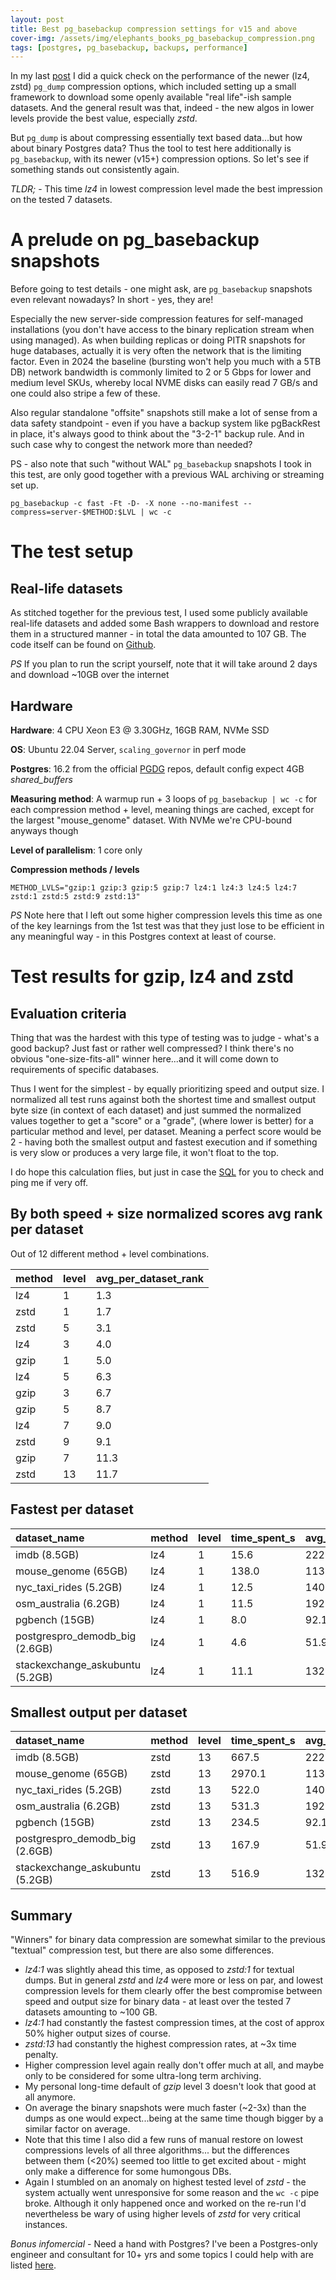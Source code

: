```yaml
---
layout: post
title: Best pg_basebackup compression settings for v15 and above
cover-img: /assets/img/elephants_books_pg_basebackup_compression.png
tags: [postgres, pg_basebackup, backups, performance]
---
```


In my last [post](https://kmoppel.github.io/2024-01-05-best-pgdump-compression-settings-in-2024/) I did a quick check on
the performance of the newer (lz4, zstd) `pg_dump` compression options, which included setting up a small framework to
download some openly available "real life"-ish sample datasets. And the general result was that, indeed - the new algos
in lower levels provide the best value, especially *zstd*.

But `pg_dump` is about compressing essentially text based data...but how about binary Postgres data? Thus the tool to test
here additionally is `pg_basebackup`, with its newer (v15+) compression options. So let's see if something stands
out consistently again.

*TLDR;* - This time *lz4* in lowest compression level made the best impression on the tested 7 datasets.


# A prelude on pg_basebackup snapshots

Before going to test details - one might ask, are `pg_basebackup` snapshots even relevant nowadays? In short - yes, they are!

Especially the new server-side compression features for self-managed installations (you don't have access to the binary replication
stream when using managed). As when building replicas or doing PITR snapshots for huge databases, actually it is very often
the network that is the limiting factor. Even in 2024 the baseline (bursting won't help you much with a 5TB DB) network
bandwidth is commonly limited to 2 or 5 Gbps for lower and medium level SKUs, whereby local NVME disks can easily read 7 GB/s
and one could also stripe a few of these.

Also regular standalone "offsite" snapshots still make a lot of sense from a data safety standpoint - even if you have a backup system
like pgBackRest in place, it's always good to think about the "3-2-1" backup rule. And in such case why to congest the
network more than needed?

PS - also note that such "without WAL" `pg_basebackup` snapshots I took in this test, are only good together with a
previous WAL archiving or streaming set up.

```
pg_basebackup -c fast -Ft -D- -X none --no-manifest --compress=server-$METHOD:$LVL | wc -c
```

# The test setup

## Real-life datasets

As stitched together for the previous test, I used some publicly available real-life datasets and added
some Bash wrappers to download and restore them in a structured manner - in total the data amounted to 107 GB. The code
itself can be found on [Github](https://github.com/kmoppel/pg-open-datasets).

*PS* If you plan to run the script yourself, note that it will take around 2 days and download ~10GB over the internet

## Hardware

**Hardware**: 4 CPU Xeon E3 @ 3.30GHz, 16GB RAM, NVMe SSD

**OS**: Ubuntu 22.04 Server, `scaling_governor` in perf mode

**Postgres**: 16.2 from the official [PGDG](https://wiki.postgresql.org/wiki/Apt) repos, default config expect 4GB *shared_buffers*

**Measuring method**: A warmup run + 3 loops of `pg_basebackup | wc -c` for each compression method + level, meaning things
are cached, except for the largest "mouse_genome" dataset. With NVMe we're CPU-bound anyways though 

**Level of parallelism**: 1 core only

**Compression methods / levels**
```
METHOD_LVLS="gzip:1 gzip:3 gzip:5 gzip:7 lz4:1 lz4:3 lz4:5 lz4:7 zstd:1 zstd:5 zstd:9 zstd:13"
```
*PS* Note here that I left out some higher compression levels this time as one of the key learnings from the 1st test was
that they just lose to be efficient in any meaningful way - in this Postgres context at least of course.  

# Test results for gzip, lz4 and zstd  

## Evaluation criteria

Thing that was the hardest with this type of testing was to judge - what's a good backup? Just fast or rather well compressed? I think
there's no obvious "one-size-fits-all" winner here...and it will come down to requirements of specific databases.

Thus I went for the simplest - by equally prioritizing speed and output size. I normalized all test runs against both the shortest time
and smallest output byte size (in context of each dataset) and just summed the normalized values together to get a "score" or a "grade",
(where lower is better) for a particular method and level, per dataset. Meaning a perfect score would be 2 - having both the smallest
output and fastest execution and if something is very slow or produces a very large file, it won't float to the top.

I do hope this calculation flies, but just in case the [SQL](https://github.com/kmoppel/pg-open-datasets/blob/main/analyze_test_results_sql/compression_test_method_level_avg_rank.sql)
for you to check and ping me if very off.   

## By both speed + size normalized scores avg rank per dataset

Out of 12 different method + level combinations. 

|method|level|avg_per_dataset_rank|
|:----|:----|:----|
|lz4|1|1.3|
|zstd|1|1.7|
|zstd|5|3.1|
|lz4|3|4.0|
|gzip|1|5.0|
|lz4|5|6.3|
|gzip|3|6.7|
|gzip|5|8.7|
|lz4|7|9.0|
|zstd|9|9.1|
|gzip|7|11.3|
|zstd|13|11.7|



## Fastest per dataset 

|dataset_name|method|level|time_spent_s|avg_time_spent_s|backup_size|avg_backup_size|
|:----|:----|:----|:----|:----|:----|:----|
|imdb (8.5GB)|lz4|1|15.6|222.2|4088 MB|2812 MB|
|mouse_genome (65GB)|lz4|1|138.0|1136.9|21 GB|14 GB|
|nyc_taxi_rides (5.2GB)|lz4|1|12.5|140.0|2061 MB|1448 MB|
|osm_australia (6.2GB)|lz4|1|11.5|192.2|4633 MB|3748 MB|
|pgbench (15GB)|lz4|1|8.0|92.1|1640 MB|979 MB|
|postgrespro_demodb_big (2.6GB)|lz4|1|4.6|51.9|875 MB|624 MB|
|stackexchange_askubuntu (5.2GB)|lz4|1|11.1|132.6|2411 MB|1778 MB|


## Smallest output per dataset

|dataset_name|method|level|time_spent_s|avg_time_spent_s|backup_size|avg_backup_size|
|:----|:----|:----|:----|:----|:----|:----|
|imdb (8.5GB)|zstd|13|667.5|222.2|1986 MB|2812 MB|
|mouse_genome (65GB)|zstd|13|2970.1|1136.9|9021 MB|14 GB|
|nyc_taxi_rides (5.2GB)|zstd|13|522.0|140.0|1058 MB|1448 MB|
|osm_australia (6.2GB)|zstd|13|531.3|192.2|3447 MB|3748 MB|
|pgbench (15GB)|zstd|13|234.5|92.1|569 MB|979 MB|
|postgrespro_demodb_big (2.6GB)|zstd|13|167.9|51.9|468 MB|624 MB|
|stackexchange_askubuntu (5.2GB)|zstd|13|516.9|132.6|1356 MB|1778 MB|



## Summary

"Winners" for binary data compression are somewhat similar to the previous "textual" compression test, but there are also some differences.

* *lz4:1* was slightly ahead this time, as opposed to *zstd:1* for textual dumps. But in general *zstd* and *lz4* were
  more or less on par, and lowest compression levels for them clearly offer the best compromise between speed
  and output size for binary data - at least over the tested 7 datasets amounting to ~100 GB.
* *lz4:1* had constantly the fastest compression times, at the cost of approx 50% higher output sizes of course.
* *zstd:13* had constantly the highest compression rates, at ~3x time penalty.
* Higher compression level again really don't offer much at all, and maybe only to be considered for some ultra-long term archiving.
* My personal long-time default of *gzip* level 3 doesn't look that good at all anymore.
* On average the binary snapshots were much faster (~2-3x) than the dumps as one would expect...being at the same time
  though bigger by a similar factor on average.
* Note that this time I also did a few runs of manual restore on lowest compressions levels of all three algorithms...
  but the differences between them (<20%) seemed too little to get excited about - might only make a difference for some
  humongous DBs.
* Again I stumbled on an anomaly on highest tested level of *zstd* - the system actually went unresponsive for some reason
  and the `wc -c` pipe broke. Although it only happened once and worked on the re-run I'd nevertheless be wary of using higher
  levels of *zstd* for very critical instances.

  
*Bonus infomercial* - Need a hand with Postgres? I've been a Postgres-only engineer and consultant for 10+ yrs and some
topics I could help with are listed [here](https://kmoppel.github.io/aboutme/).
